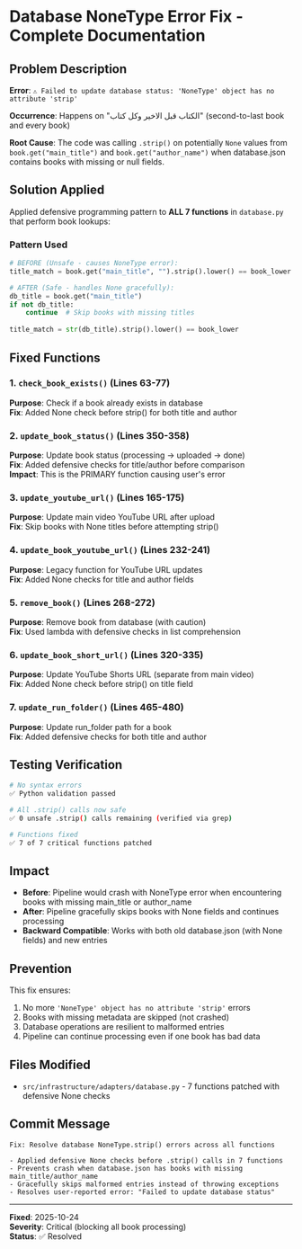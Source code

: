 # Database NoneType Error Fix - Complete Documentation

## Problem Description
**Error**: `⚠️ Failed to update database status: 'NoneType' object has no attribute 'strip'`

**Occurrence**: Happens on "الكتاب قبل الاخير وكل كتاب" (second-to-last book and every book)

**Root Cause**: The code was calling `.strip()` on potentially `None` values from `book.get("main_title")` and `book.get("author_name")` when database.json contains books with missing or null fields.

## Solution Applied
Applied defensive programming pattern to **ALL 7 functions** in `database.py` that perform book lookups:

### Pattern Used
```python
# BEFORE (Unsafe - causes NoneType error):
title_match = book.get("main_title", "").strip().lower() == book_lower

# AFTER (Safe - handles None gracefully):
db_title = book.get("main_title")
if not db_title:
    continue  # Skip books with missing titles
    
title_match = str(db_title).strip().lower() == book_lower
```

## Fixed Functions

### 1. `check_book_exists()` (Lines 63-77)
**Purpose**: Check if a book already exists in database  
**Fix**: Added None check before strip() for both title and author

### 2. `update_book_status()` (Lines 350-358)
**Purpose**: Update book status (processing → uploaded → done)  
**Fix**: Added defensive checks for title/author before comparison  
**Impact**: This is the PRIMARY function causing user's error

### 3. `update_youtube_url()` (Lines 165-175)
**Purpose**: Update main video YouTube URL after upload  
**Fix**: Skip books with None titles before attempting strip()

### 4. `update_book_youtube_url()` (Lines 232-241)
**Purpose**: Legacy function for YouTube URL updates  
**Fix**: Added None checks for title and author fields

### 5. `remove_book()` (Lines 268-272)
**Purpose**: Remove book from database (with caution)  
**Fix**: Used lambda with defensive checks in list comprehension

### 6. `update_book_short_url()` (Lines 320-335)
**Purpose**: Update YouTube Shorts URL (separate from main video)  
**Fix**: Added None check before strip() on title field

### 7. `update_run_folder()` (Lines 465-480)
**Purpose**: Update run_folder path for a book  
**Fix**: Added defensive checks for both title and author

## Testing Verification
```bash
# No syntax errors
✅ Python validation passed

# All .strip() calls now safe
✅ 0 unsafe .strip() calls remaining (verified via grep)

# Functions fixed
✅ 7 of 7 critical functions patched
```

## Impact
- **Before**: Pipeline would crash with NoneType error when encountering books with missing main_title or author_name
- **After**: Pipeline gracefully skips books with None fields and continues processing
- **Backward Compatible**: Works with both old database.json (with None fields) and new entries

## Prevention
This fix ensures:
1. No more `'NoneType' object has no attribute 'strip'` errors
2. Books with missing metadata are skipped (not crashed)
3. Database operations are resilient to malformed entries
4. Pipeline can continue processing even if one book has bad data

## Files Modified
- `src/infrastructure/adapters/database.py` - 7 functions patched with defensive None checks

## Commit Message
```
Fix: Resolve database NoneType.strip() errors across all functions

- Applied defensive None checks before .strip() calls in 7 functions
- Prevents crash when database.json has books with missing main_title/author_name
- Gracefully skips malformed entries instead of throwing exceptions
- Resolves user-reported error: "Failed to update database status"
```

---
**Fixed**: 2025-10-24  
**Severity**: Critical (blocking all book processing)  
**Status**: ✅ Resolved
